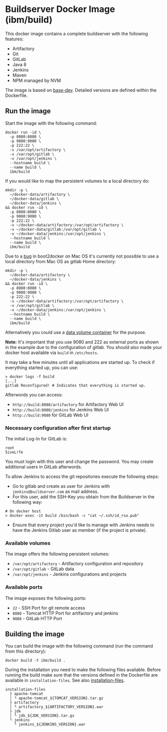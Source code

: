 # Buildserver Docker Image (ibm/build)

This docker image contains a complete buildserver with the following features:

* Artifactory
* Git
* GitLab
* Java 8
* Jenkins
* Maven
* NPM managed by NVM

The image is based on [base-dev](../base-dev). Detailed versions are defined within the Dockerfile.

## Run the image

Start the image with the following command:

```
docker run -id \
  -p 8080:8080 \
  -p 9080:9080 \
  -p 222:22 \
  -v /var/opt/artifactory \
  -v /var/opt/gitlab \
  -v /var/opt/jenkins \
  --hostname build \
  --name build \
  ibm/build
```

If you would like to map the persistent volumes to a local directory do:

```
mkdir -p \
  ~/docker-data/artifactory \
  ~/docker-data/gitlab \
  ~/docker-data/jenkins \
&& docker run -id \
  -p 8080:8080 \
  -p 9080:9080 \
  -p 222:22 \
  -v ~/docker-data/artifactory:/var/opt/artifactory \
  -v ~/docker-data/gitlab:/var/opt/gitlab \
  -v ~/docker-data/jenkins:/var/opt/jenkins \
  --hostname build \
  --name build \
  ibm/build
```

Due to a [bug](https://github.com/boot2docker/boot2docker/issues/581) in boot2docker on Mac OS it's currently not possible to use a local directory from Mac OS as gitlab Home directory:

```
mkdir -p \
  ~/docker-data/artifactory \
  ~/docker-data/jenkins \
&& docker run -id \
  -p 8080:8080 \
  -p 9080:9080 \
  -p 222:22 \
  -v ~/docker-data/artifactory:/var/opt/artifactory \
  -v /var/opt/gitlab \
  -v ~/docker-data/jenkins:/var/opt/jenkins \
  --hostname build \
  --name build \
  ibm/build
```

Alternatively you could use a [data volume container](./build-dvc) for the purpose.

**Note:** It's important that you use 9080 and 222 as external ports as shown in the example due to the configuration of gitlab. You should also made your docker host available via `build` in `/etc/hosts`.

It may take a few minutes until all applications are started up. To check if everything started up, you can use:

```
> docker logs -f build
[...]
gitlab Reconfigured! # Indicates that everything is started up.
```

Afterwords you can access:

* `http://build:8080/artifactory` for Artifactory Web UI
* `http://build:8080/jenkins` for Jenkins Web UI
* `http://build:9080` for GitLab Web UI

### Necessary configuration after first startup

The initial Log-In for GitLab is:

```
root
5iveL!fe
```

You must login with this user and change the password. You may create additional users in GitLab afterwords.

To allow Jenkins to access the git repositories execute the following steps:

* Go to gitlab and create as user for Jenkins with `jenkins@buildserver.com` as mail address.
* For this user, add the SSH-Key you obtain from the Buildserver in the following way:

```
# On docker host
> docker exec -it build /bin/bash -c "cat ~/.ssh/id_rsa.pub"
```

* Ensure that every project you'd like to manage with Jenkins needs to have the Jenkins Gitlab user as member (if the project is private).

### Available volumes

The image offers the following persistent volumes:

* `/var/opt/artifactory` - Artifactory configuration and repository
* `/var/opt/gitlab` - GitLab data
* `/var/opt/jenkins` - Jenkins configurations and projects

### Available ports

The image exposes the following ports:

* `22` - SSH Port for git remote access
* `8080` - Tomcat HTTP Port for artifactory and jenkins
* `9080` - GitLab HTTP Port

## Building the image

You can build the image with the following command (run the command from this directory):

```
docker build -t ibm/build .
```

During the installation you need to make the following files available. Before running the build make sure that the versions defined in the Dockerfile are available in `installation-files`. See also [installation-files](../installation-files).

```
installation-files
  ├ apache-tomcat
  │ └ apache-tomcat_${TOMCAT_VERSION}.tar.gz
  ├ artifactory
  │ └ artifactory_${ARTIFACTORY_VERSION}.war
  ├ jdk
  │ └ jdk_${JDK_VERSION}.tar.gz
  └ jenkins
    └ jenkins_${JENKINS_VERSION}.war
```
